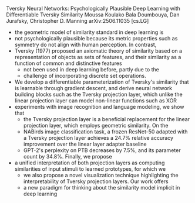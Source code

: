 Tversky Neural Networks:
  Psychologically Plausible Deep Learning with
Differentiable Tversky Similarity
Moussa Koulako Bala Doumbouya, Dan Jurafsky, Christopher D. Manning
arXiv:2506.11035 [cs.LG]

* the geometric model of similarity standard in deep learning is 
* not psychologically plausible 
  because its metric properties such as symmetry do not align with human
  perception. In contrast, 
* Tversky (1977) proposed an axiomatic theory of similarity based on a
  representation of objects as sets of features, and their similarity as a
  function of common and distinctive features
  * not been used in deep learning before, partly due to the 
  * challenge of incorporating discrete set operations. 
* We develop a differentiable parameterization of Tversky's similarity that is
  learnable through gradient descent, and derive 
  neural network building blocks such as the Tversky projection layer, which
  unlike the linear projection layer can model non-linear functions such as XOR
* experiments with image recognition and language modeling, we show that 
  * the Tversky projection layer is a beneficial replacement for the linear
    projection layer, which employs geometric similarity. On the 
  * NABirds image classification task, a frozen ResNet-50 adapted with a Tversky
    projection layer achieves a 24.7% relative accuracy improvement over the
    linear layer adapter baseline
  * GPT-2's perplexity on PTB decreases by 7.5%, and its 
    parameter count by 34.8%. Finally, we propose 
* a unified interpretation of both projection layers as
  computing similarities of input stimuli to learned prototypes, for which we
  * we also propose a novel visualization technique highlighting the
    interpretability of Tversky projection layers. Our work offers
  * a new paradigm for thinking about the similarity model implicit in deep
    learning
